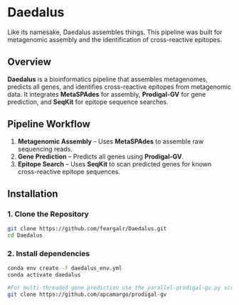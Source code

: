 # Daedalus
Like its namesake, Daedalus assembles things. This pipeline was built for metagenomic assembly and the identification of cross-reactive epitopes.

## **Overview**
**Daedalus** is a bioinformatics pipeline that assembles metagenomes, predicts all genes, and identifies cross-reactive epitopes from metagenomic data. It integrates **MetaSPAdes** for assembly, **Prodigal-GV** for gene prediction, and **SeqKit** for epitope sequence searches.  

## **Pipeline Workflow**
1. **Metagenomic Assembly** – Uses **MetaSPAdes** to assemble raw sequencing reads.  
2. **Gene Prediction** – Predicts all genes using **Prodigal-GV**.  
3. **Epitope Search** – Uses **SeqKit** to scan predicted genes for known cross-reactive epitope sequences.  

## **Installation**
### **1. Clone the Repository**
```bash
git clone https://github.com/feargalr/Daedalus.git
cd Daedalus
```

### **2. Install dependencies**
```bash
conda env create -f daedalus_env.yml
conda activate daedalus

#For multi-threaded gene prediction use the parallel-prodigal-gv.py script available here
git clone https://github.com/apcamargo/prodigal-gv
```
